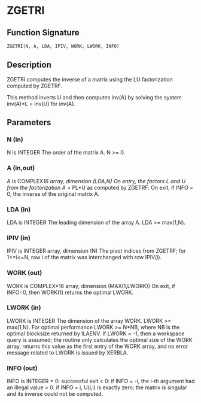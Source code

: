 # ZGETRI

## Function Signature

```fortran
ZGETRI(N, A, LDA, IPIV, WORK, LWORK, INFO)
```

## Description


 ZGETRI computes the inverse of a matrix using the LU factorization
 computed by ZGETRF.

 This method inverts U and then computes inv(A) by solving the system
 inv(A)*L = inv(U) for inv(A).

## Parameters

### N (in)

N is INTEGER The order of the matrix A. N >= 0.

### A (in,out)

A is COMPLEX*16 array, dimension (LDA,N) On entry, the factors L and U from the factorization A = P*L*U as computed by ZGETRF. On exit, if INFO = 0, the inverse of the original matrix A.

### LDA (in)

LDA is INTEGER The leading dimension of the array A. LDA >= max(1,N).

### IPIV (in)

IPIV is INTEGER array, dimension (N) The pivot indices from ZGETRF; for 1<=i<=N, row i of the matrix was interchanged with row IPIV(i).

### WORK (out)

WORK is COMPLEX*16 array, dimension (MAX(1,LWORK)) On exit, if INFO=0, then WORK(1) returns the optimal LWORK.

### LWORK (in)

LWORK is INTEGER The dimension of the array WORK. LWORK >= max(1,N). For optimal performance LWORK >= N*NB, where NB is the optimal blocksize returned by ILAENV. If LWORK = -1, then a workspace query is assumed; the routine only calculates the optimal size of the WORK array, returns this value as the first entry of the WORK array, and no error message related to LWORK is issued by XERBLA.

### INFO (out)

INFO is INTEGER = 0: successful exit < 0: if INFO = -i, the i-th argument had an illegal value > 0: if INFO = i, U(i,i) is exactly zero; the matrix is singular and its inverse could not be computed.

